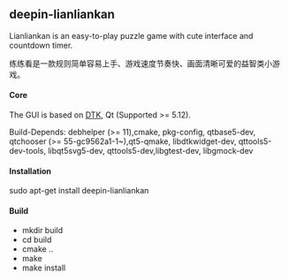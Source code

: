 ## deepin-lianliankan
Lianliankan is an easy-to-play puzzle game with cute interface and countdown timer.

练练看是一款规则简单容易上手、游戏速度节奏快、画面清晰可爱的益智类小游戏。

#### Core
The GUI is based on [DTK](https://github.com/linuxdeepin/dtkwidget), Qt (Supported >= 5.12).

Build-Depends:
debhelper (>= 11),cmake, pkg-config, qtbase5-dev, qtchooser (>= 55-gc9562a1-1~),qt5-qmake, libdtkwidget-dev, qttools5-dev-tools, libqt5svg5-dev, qttools5-dev,libgtest-dev, libgmock-dev 

#### Installation
sudo apt-get install deepin-lianliankan

#### Build
- mkdir build
- cd build
- cmake ..
- make
- make install
